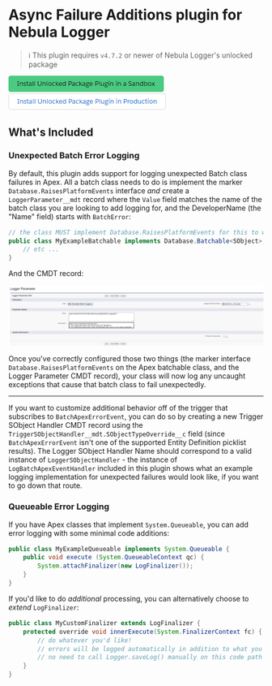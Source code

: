 # Async Failure Additions plugin for Nebula Logger

> :information_source: This plugin requires `v4.7.2` or newer of Nebula Logger's unlocked package

[![Install Unlocked Package Plugin in a Sandbox](../.images/btn-install-unlocked-package-plugin-sandbox.png)](https://test.salesforce.com/packaging/installPackage.apexp?p0=04t5Y0000015lhiQAA)
[![Install Unlocked Package Plugin in Production](../.images/btn-install-unlocked-package-plugin-production.png)](https://login.salesforce.com/packaging/installPackage.apexp?p0=04t5Y0000015lhiQAA)

## What's Included

### Unexpected Batch Error Logging

By default, this plugin adds support for logging unexpected Batch class failures in Apex. All a batch class needs to do is implement the marker `Database.RaisesPlatformEvents` interface _and_ create a `LoggerParameter__mdt` record where the `Value` field matches the name of the batch class you are looking to add logging for, and the DeveloperName (the "Name" field) starts with `BatchError`:

```java
// the class MUST implement Database.RaisesPlatformEvents for this to work correctly!
public class MyExampleBatchable implements Database.Batchable<SObject>, Database.RaisesPlatformEvents {
    // etc ...
}
```

And the CMDT record:

![Setting up the Logger Parameter record to opt into unexpected Batch failures](./.images/opt-into-batch-logging-with-logger-parameter.png)

Once you've correctly configured those two things (the marker interface `Database.RaisesPlatformEvents` on the Apex batchable class, and the Logger Parameter CMDT record), your class will now log any uncaught exceptions that cause that batch class to fail unexpectedly.

---

If you want to customize additional behavior off of the trigger that subscribes to `BatchApexErrorEvent`, you can do so by creating a new Trigger SObject Handler CMDT record using the `TriggerSObjectHandler__mdt.SObjectTypeOverride__c` field (since `BatchApexErrorEvent` isn't one of the supported Entity Definition picklist results). The Logger SObject Handler Name should correspond to a valid instance of `LoggerSObjectHandler` - the instance of `LogBatchApexEventHandler` included in this plugin shows what an example logging implementation for unexpected failures would look like, if you want to go down that route.

### Queueable Error Logging

If you have Apex classes that implement `System.Queueable`, you can add error logging with some minimal code additions:

```java
public class MyExampleQueueable implements System.Queueable {
    public void execute (System.QueueableContext qc) {
        System.attachFinalizer(new LogFinalizer());
    }
}
```

If you'd like to do _additional_ processing, you can alternatively choose to _extend_ `LogFinalizer`:

```java
public class MyCustomFinalizer extends LogFinalizer {
    protected override void innerExecute(System.FinalizerContext fc) {
        // do whatever you'd like!
        // errors will be logged automatically in addition to what you choose to do here
        // no need to call Logger.saveLog() manually on this code path
    }
}
```

